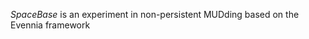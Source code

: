 *SpaceBase* is an experiment in non-persistent MUDding based on the Evennia framework

[homepage]: http://www.evennia.com
